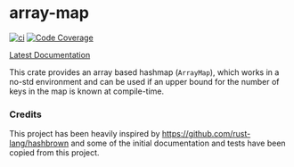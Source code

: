 array-map
=========

[![ci](https://github.com/Luro02/array-map/actions/workflows/ci.yml/badge.svg)](https://github.com/Luro02/array-map/actions/workflows/ci.yml)
[![Code Coverage](https://codecov.io/gh/Luro02/array-map/branch/master/graph/badge.svg)](https://codecov.io/gh/Luro02/array-map/branch/master)

[Latest Documentation](https://array-map.xdg.io/)

This crate provides an array based hashmap (`ArrayMap`), which works in a no-std environment and can be used if an upper bound
for the number of keys in the map is known at compile-time.


### Credits

This project has been heavily inspired by https://github.com/rust-lang/hashbrown and some of the initial
documentation and tests have been copied from this project.
